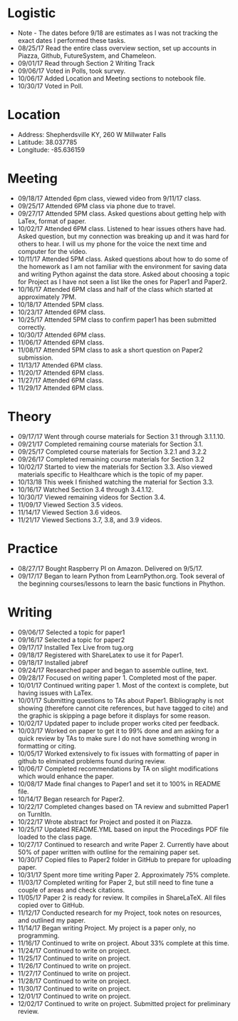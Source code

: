 # Logistic

* Note - The dates before 9/18 are estimates as I was not tracking the exact dates I performed these tasks.
* 08/25/17 Read the entire class overview section, set up accounts in Piazza, Github, FutureSystem, and Chameleon.
* 09/01/17 Read through Section 2 Writing Track
* 09/06/17 Voted in Polls, took survey.
* 10/06/17 Added Location and Meeting sections to notebook file.
* 10/30/17 Voted in Poll. 

# Location
 
* Address: Shepherdsville KY, 260 W Millwater Falls
* Latitude: 38.037785
* Longitude: -85.636159 

# Meeting

* 09/18/17 Attended 6pm class, viewed video from 9/11/17 class.
* 09/25/17 Attended 6PM class via phone due to travel.
* 09/27/17 Attended 5PM class.  Asked questions about getting help with LaTex, format of paper.
* 10/02/17 Attended 6PM class.  Listened to hear issues others have had.  Asked question, but my connection was breaking up and it was hard for others to hear.  I will us my phone for the voice the next time and computer for the video.
* 10/11/17 Attended 5PM class.  Asked questions about how to do some of the homework as I am not familiar with the environment for saving data and writing Python against the data store.  Asked about choosing a topic for Project as I have not seen a list like the ones for Paper1 and Paper2.
* 10/16/17 Attended 6PM class and half of the class which started at approximately 7PM.
* 10/18/17 Attended 5PM class.
* 10/23/17 Attended 6PM class.
* 10/25/17 Attended 5PM class to confirm paper1 has been submitted correctly.
* 10/30/17 Attended 6PM class.
* 11/06/17 Attended 6PM class.
* 11/08/17 Attended 5PM class to ask a short question on Paper2 submission.
* 11/13/17 Attended 6PM class.
* 11/20/17 Attended 6PM class.
* 11/27/17 Attended 6PM class.
* 11/29/17 Attended 6PM class.

# Theory

* 09/17/17 Went through course materials for Section 3.1 through 3.1.1.10.
* 09/21/17 Completed remaining course materials for Section 3.1.
* 09/25/17 Completed course materials for Section 3.2.1 and 3.2.2
* 09/26/17 Completed remaining course materials for Section 3.2
* 10/02/17 Started to view the materials for Section 3.3.  Also viewed materials specific to Healthcare which is the topic of my paper.
* 10/13/18 This week I finished watching the material for Section 3.3.
* 10/16/17 Watched Section 3.4 through 3.4.1.12.
* 10/30/17 Viewed remaining videos for Section 3.4.
* 11/09/17 Viewed Section 3.5 videos.
* 11/14/17 Viewed Section 3.6 videos.
* 11/21/17 Viewed Sections 3.7, 3.8, and 3.9 videos.

# Practice

* 08/27/17 Bought Raspberry PI on Amazon.  Delivered on 9/5/17.
* 09/17/17 Began to learn Python from LearnPython.org.  Took several of the beginning courses/lessons to learn the basic functions in Phython.

# Writing

* 09/06/17 Selected a topic for paper1
* 09/16/17 Selected a topic for paper2
* 09/17/17 Installed Tex Live from tug.org
* 09/18/17 Registered with ShareLatex to use it for Paper1.
* 09/18/17 Installed jabref
* 09/24/17 Researched paper and began to assemble outline, text.
* 09/28/17 Focused on writing paper 1.  Completed most of the paper.
* 10/01/17 Continued writing paper 1.  Most of the context is complete, but having issues with LaTex.
* 10/01/17 Submitting questions to TAs about Paper1.  Bibliography is not showing (therefore cannot cite references, but have tagged to cite) and the graphic is skipping a page before it displays for some reason.
* 10/02/17 Updated paper to include proper works cited per feedback.
* 10/03/17 Worked on paper to get it to 99% done and am asking for a quick review by TAs to make sure I do not have something wrong in formatting or citing.
* 10/05/17 Worked extensively to fix issues with formatting of paper in github to elminated problems found during review.
* 10/06/17 Completed recommendations by TA on slight modifications which would enhance the paper.
* 10/08/17 Made final changes to Paper1 and set it to 100% in README file.
* 10/14/17 Began research for Paper2.
* 10/22/17 Completed changes based on TA review and submitted Paper1 on TurnItIn.
* 10/22/17 Wrote abstract for Project and posted it on Piazza.
* 10/25/17 Updated README.YML based on input the Procedings PDF file loaded to the class page.
* 10/27/17 Continued to research and write Paper 2.  Currently have about 50% of paper written with outline for the remaining paper set.
* 10/30/17 Copied files to Paper2 folder in GitHub to prepare for uploading paper.
* 10/31/17 Spent more time writing Paper 2.  Approximately 75% complete.
* 11/03/17 Completed writing for Paper 2, but still need to fine tune a couple of areas and check citations.
* 11/05/17 Paper 2 is ready for review.  It compiles in ShareLaTeX.  All files copied over to GitHub.
* 11/12/17 Conducted research for my Project, took notes on resources, and outlined my paper.
* 11/14/17 Began writing Project.  My project is a paper only, no programming.
* 11/16/17 Continued to write on project.  About 33% complete at this time.
* 11/24/17 Continued to write on project.
* 11/25/17 Continued to write on project.
* 11/26/17 Continued to write on project.
* 11/27/17 Continued to write on project.
* 11/28/17 Continued to write on project.
* 11/30/17 Continued to write on project.
* 12/01/17 Continued to write on project.
* 12/02/17 Continued to write on project.  Submitted project for preliminary review.



